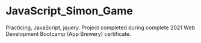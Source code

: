 # JavaScript_Simon_Game
Practicing, JavaScript, jquery. Project completed during complete 2021 Web Development Bootcamp (App Brewery) certificate.
